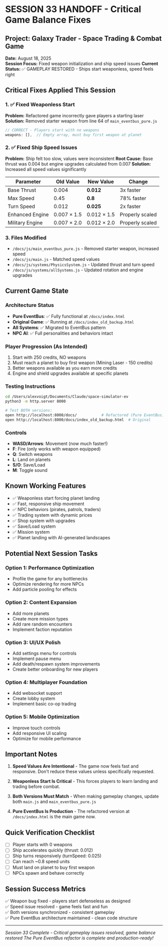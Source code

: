 # SESSION 33 HANDOFF - Critical Game Balance Fixes

## Project: Galaxy Trader - Space Trading & Combat Game
**Date:** August 18, 2025  
**Session Focus:** Fixed weapon initialization and ship speed issues
**Current Status:** ✅ GAMEPLAY RESTORED - Ships start weaponless, speed feels right

## Critical Fixes Applied This Session

### 1. ✅ Fixed Weaponless Start
**Problem:** Refactored game incorrectly gave players a starting laser
**Solution:** Removed starter weapon from line 64 of `main_eventbus_pure.js`
```javascript
// CORRECT - Players start with no weapons
weapons: [],  // Empty array, must buy first weapon at planet
```

### 2. ✅ Fixed Ship Speed Issues  
**Problem:** Ship felt too slow, values were inconsistent
**Root Cause:** Base thrust was 0.004 but engine upgrades calculated from 0.007
**Solution:** Increased all speed values significantly

| Parameter | Old Value | New Value | Change |
|-----------|-----------|-----------|---------|
| Base Thrust | 0.004 | **0.012** | 3x faster |
| Max Speed | 0.45 | **0.8** | 78% faster |
| Turn Speed | 0.012 | **0.025** | 2x faster |
| Enhanced Engine | 0.007 × 1.5 | 0.012 × 1.5 | Properly scaled |
| Military Engine | 0.007 × 2.0 | 0.012 × 2.0 | Properly scaled |

### 3. Files Modified
- `/docs/js/main_eventbus_pure.js` - Removed starter weapon, increased speed
- `/docs/js/main.js` - Matched speed values  
- `/docs/js/systems/PhysicsSystem.js` - Updated thrust and turn speed
- `/docs/js/systems/allSystems.js` - Updated rotation and engine upgrades

## Current Game State

### Architecture Status
- **Pure EventBus**: ✅ Fully functional at `/docs/index.html`
- **Original Game**: ✅ Running at `/docs/index_old_backup.html`
- **All Systems**: ✅ Migrated to EventBus pattern
- **NPC AI**: ✅ Full personalities and behaviors intact

### Player Progression (As Intended)
1. Start with 250 credits, NO weapons
2. Must reach a planet to buy first weapon (Mining Laser - 150 credits)
3. Better weapons available as you earn more credits
4. Engine and shield upgrades available at specific planets

### Testing Instructions
```bash
cd /Users/alexvoigt/Documents/Claude/space-simulator-ev
python3 -m http.server 8000

# Test BOTH versions:
open http://localhost:8000/docs/           # Refactored (Pure EventBus)
open http://localhost:8000/docs/index_old_backup.html  # Original
```

### Controls
- **WASD/Arrows**: Movement (now much faster!)
- **F**: Fire (only works with weapon equipped)
- **Q**: Switch weapons
- **L**: Land on planets
- **S/O**: Save/Load
- **M**: Toggle sound

## Known Working Features
- ✅ Weaponless start forcing planet landing
- ✅ Fast, responsive ship movement
- ✅ NPC behaviors (pirates, patrols, traders)
- ✅ Trading system with dynamic prices
- ✅ Shop system with upgrades
- ✅ Save/Load system
- ✅ Mission system
- ✅ Planet landing with AI-generated landscapes

## Potential Next Session Tasks

### Option 1: Performance Optimization
- Profile the game for any bottlenecks
- Optimize rendering for more NPCs
- Add particle pooling for effects

### Option 2: Content Expansion
- Add more planets
- Create more mission types
- Add rare random encounters
- Implement faction reputation

### Option 3: UI/UX Polish
- Add settings menu for controls
- Implement pause menu
- Add death/respawn system improvements
- Create better onboarding for new players

### Option 4: Multiplayer Foundation
- Add websocket support
- Create lobby system
- Implement basic co-op trading

### Option 5: Mobile Optimization
- Improve touch controls
- Add responsive UI scaling
- Optimize for mobile performance

## Important Notes

1. **Speed Values Are Intentional** - The game now feels fast and responsive. Don't reduce these values unless specifically requested.

2. **Weaponless Start Is Critical** - This forces players to learn landing and trading before combat.

3. **Both Versions Must Match** - When making gameplay changes, update both `main.js` and `main_eventbus_pure.js`

4. **Pure EventBus Is Production** - The refactored version at `/docs/index.html` is the main game now.

## Quick Verification Checklist
- [ ] Player starts with 0 weapons
- [ ] Ship accelerates quickly (thrust: 0.012)
- [ ] Ship turns responsively (turnSpeed: 0.025)
- [ ] Can reach ~0.8 speed units
- [ ] Must land on planet to buy first weapon
- [ ] NPCs spawn and behave correctly

## Session Success Metrics
✅ Weapon bug fixed - players start defenseless as designed  
✅ Speed issue resolved - game feels fast and fun  
✅ Both versions synchronized - consistent gameplay  
✅ Pure EventBus architecture maintained - clean code structure  

---
*Session 33 Complete - Critical gameplay issues resolved, game balance restored*
*The Pure EventBus refactor is complete and production-ready!*